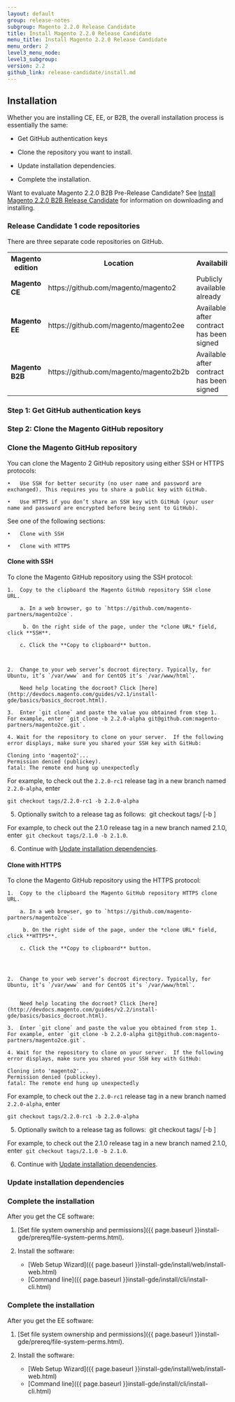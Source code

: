 ```yaml
---
layout: default
group: release-notes
subgroup: Magento 2.2.0 Release Candidate 
title: Install Magento 2.2.0 Release Candidate 
menu_title: Install Magento 2.2.0 Release Candidate 
menu_order: 2
level3_menu_node:
level3_subgroup:
version: 2.2
github_link: release-candidate/install.md
---
```





## Installation

Whether you are installing CE, EE, or B2B, the overall installation process is essentially the same: 


* Get GitHub authentication keys 

* Clone the repository you want to install. 

* Update installation dependencies.


* Complete the installation.

           
Want to evaluate Magento 2.2.0 B2B Pre-Release Candidate?  See [Install Magento 2.2.0 B2B Release Candidate]({{page.baseurl}pre-release/install-b2b.html) for information on downloading and installing. 




### Release Candidate 1 code repositories

There are three separate code repositories on GitHub. 



<table>
  <tr>
    <th><b>Magento edition</b></th>
    <th><b>Location</b></th>
    <th><b>Availability</b></th>
  </tr>

<tr>
    <td><b>Magento CE</b></td>
    <td>https://github.com/magento/magento2</td>
    <td>Publicly available already</td>
</tr>

<tr>
    <td><b>Magento EE</b></td>
    <td>https://github.com/magento/magento2ee</td>
    <td>Available after contract has been signed</td>
</tr>

<tr>
    <td><b>Magento B2B</b></td>
    <td>https://github.com/magento/magento2b2b</td>
    <td>Available after contract has been signed</td>
</tr>

</table>



### Step 1:  Get GitHub authentication keys



### Step 2: Clone the Magento GitHub repository


### Clone the Magento GitHub repository


You can clone the Magento 2 GitHub repository using either SSH or HTTPS protocols:

	•	Use SSH for better security (no user name and password are exchanged). This requires you to share a public key with GitHub.

	•	Use HTTPS if you don’t share an SSH key with GitHub (your user name and password are encrypted before being sent to GitHub).

See one of the following sections:

	•	Clone with SSH

	•	Clone with HTTPS


#### Clone with SSH

To clone the Magento GitHub repository using the SSH protocol:

	1.	Copy to the clipboard the Magento GitHub repository SSH clone URL. 

		a. In a web browser, go to `https://github.com/magento-partners/magento2ce`.

	     b. On the right side of the page, under the *clone URL* field, click **SSH**. 

	    c. Click the **Copy to clipboard** button. 



	2.	Change to your web server’s docroot directory. Typically, for Ubuntu, it’s `/var/www` and for CentOS it’s `/var/www/html`. 

		Need help locating the docroot? Click [here](http://devdocs.magento.com/guides/v2.1/install-gde/basics/basics_docroot.html).

	3.	Enter `git clone` and paste the value you obtained from step 1.  For example, enter `git clone -b 2.2.0-alpha git@github.com:magento-partners/magento2ce.git`.

	4. Wait for the repository to clone on your server.  If the following error displays, make sure you shared your SSH key with GitHub:

	Cloning into 'magento2'...
	Permission denied (publickey).
	fatal: The remote end hung up unexpectedly   


For example, to check out the `2.2.0-rc1` release tag in a new branch named `2.2.0-alpha`, enter

`git checkout tags/2.2.0-rc1 -b 2.2.0-alpha`


5) Optionally switch to a release tag as follows:  git checkout tags/<tag name> [-b <version>]

For example, to check out the 2.1.0 release tag in a new branch named 2.1.0, enter  `git checkout tags/2.1.0 -b 2.1.0`. 

6) Continue with [Update installation dependencies](http://devdocs.magento.com/guides/v2.1/install-gde/install/prepare-install.html). 


#### Clone with HTTPS
To clone the Magento GitHub repository using the HTTPS protocol:

	1.	Copy to the clipboard the Magento GitHub repository HTTPS clone URL. 

		a. In a web browser, go to `https://github.com/magento-partners/magento2ce`.

	     b. On the right side of the page, under the *clone URL* field, click **HTTPS**. 

	    c. Click the **Copy to clipboard** button. 




	2.	Change to your web server’s docroot directory. Typically, for Ubuntu, it’s `/var/www` and for CentOS it’s `/var/www/html`.  


		Need help locating the docroot? Click [here](http://devdocs.magento.com/guides/v2.2/install-gde/basics/basics_docroot.html).

	3.	Enter `git clone` and paste the value you obtained from step 1.  For example, enter `git clone -b 2.2.0-alpha git@github.com:magento-partners/magento2ce.git`.

	4. Wait for the repository to clone on your server.  If the following error displays, make sure you shared your SSH key with GitHub:

	Cloning into 'magento2'... 
	Permission denied (publickey).
	fatal: The remote end hung up unexpectedly   


For example, to check out the `2.2.0-rc1` release tag in a new branch named `2.2.0-alpha`, enter

`git checkout tags/2.2.0-rc1 -b 2.2.0-alpha`
	

5) Optionally switch to a release tag as follows:  git checkout tags/<tag name> [-b <version>]

For example, to check out the 2.1.0 release tag in a new branch named 2.1.0, enter  `git checkout tags/2.1.0 -b 2.1.0`. 


6) Continue with [Update installation dependencies](http://devdocs.magento.com/guides/v2.1/install-gde/install/prepare-install.html). 

### Update installation dependencies


### Complete the installation 

After you get the CE software:

1.	[Set file system ownership and permissions]({{ page.baseurl }}install-gde/prereq/file-system-perms.html).
2.	Install the software:

	*	[Web Setup Wizard]({{ page.baseurl }}install-gde/install/web/install-web.html)
	*	[Command line]({{ page.baseurl }}install-gde/install/cli/install-cli.html)




### Complete the installation

After you get the EE software:

1.	[Set file system ownership and permissions]({{ page.baseurl }}install-gde/prereq/file-system-perms.html).
2.	Install the software:

	*	[Web Setup Wizard]({{ page.baseurl }}install-gde/install/web/install-web.html)
	*	[Command line]({{ page.baseurl }}install-gde/install/cli/install-cli.html)
